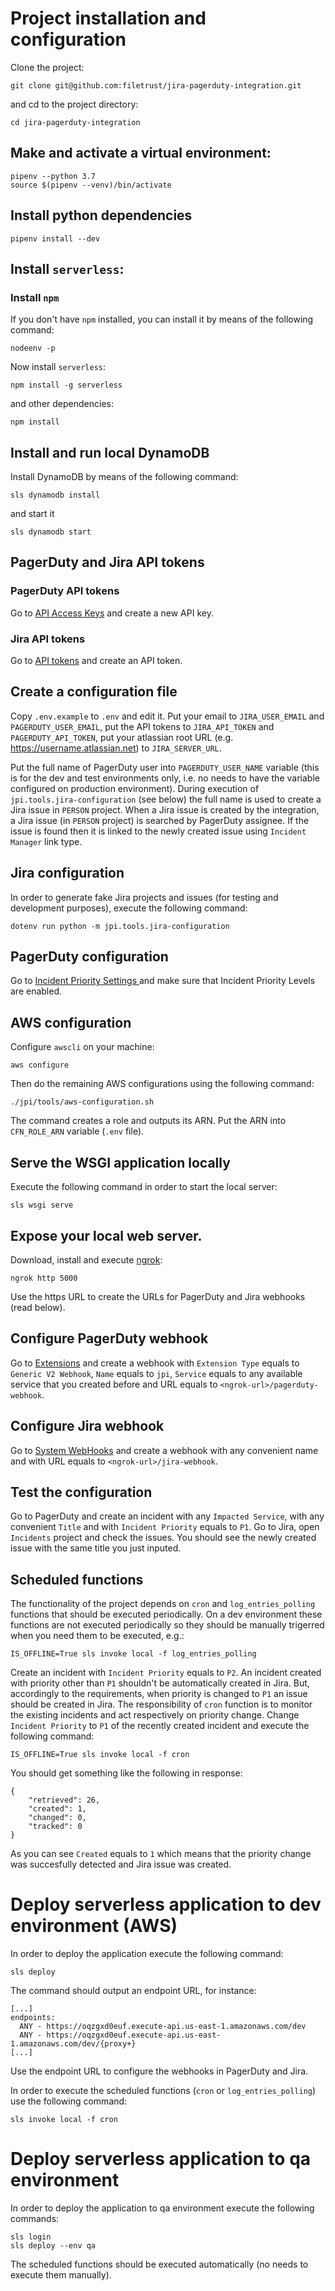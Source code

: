 # Project installation and configuration

Clone the project:

```
git clone git@github.com:filetrust/jira-pagerduty-integration.git
```

and cd to the project directory:

```
cd jira-pagerduty-integration
```

## Make and activate a virtual environment:

```
pipenv --python 3.7
source $(pipenv --venv)/bin/activate
```

## Install python dependencies

```
pipenv install --dev
```

## Install `serverless`:

### Install `npm`

If you don't have `npm` installed, you can install it by means of the
following command:

```
nodeenv -p
```

Now install `serverless`:

```
npm install -g serverless
```

and other dependencies:

```
npm install
```

## Install and run local DynamoDB

Install DynamoDB by means of the following command:

```
sls dynamodb install
```

and start it

```
sls dynamodb start
```

## PagerDuty and Jira API tokens

### PagerDuty API tokens

Go to [API Access Keys](https://atykhonov2.pagerduty.com/api_keys) and
create a new API key.

### Jira API tokens

Go to [API tokens](https://id.atlassian.com/manage/api-tokens) and
create an API token.

## Create a configuration file

Copy `.env.example` to `.env` and edit it. Put your email to
`JIRA_USER_EMAIL` and `PAGERDUTY_USER_EMAIL`, put the API tokens to
`JIRA_API_TOKEN` and `PAGERDUTY_API_TOKEN`, put your atlassian root
URL (e.g. https://username.atlassian.net) to `JIRA_SERVER_URL`.

Put the full name of PagerDuty user into `PAGERDUTY_USER_NAME`
variable (this is for the dev and test environments only, i.e. no
needs to have the variable configured on production
environment). During execution of `jpi.tools.jira-configuration` (see
below) the full name is used to create a Jira issue in `PERSON`
project. When a Jira issue is created by the integration, a Jira issue
(in `PERSON` project) is searched by PagerDuty assignee. If the issue
is found then it is linked to the newly created issue using `Incident
Manager` link type.

## Jira configuration

In order to generate fake Jira projects and issues (for testing and
development purposes), execute the following command:

```
dotenv run python -m jpi.tools.jira-configuration
```

## PagerDuty configuration

Go to [Incident Priority Settings
](https://glasswall-qa.pagerduty.com/account/incident_priorities) and
make sure that Incident Priority Levels are enabled.

## AWS configuration

Configure `awscli` on your machine:

```
aws configure
```

Then do the remaining AWS configurations using the following command:

```
./jpi/tools/aws-configuration.sh
```

The command creates a role and outputs its ARN. Put the ARN into
`CFN_ROLE_ARN` variable (`.env` file).

## Serve the WSGI application locally

Execute the following command in order to start the local server:

```
sls wsgi serve
```

## Expose your local web server.

Download, install and execute [ngrok](https://ngrok.com):

```
ngrok http 5000
```

Use the https URL to create the URLs for PagerDuty and Jira
webhooks (read below).

## Configure PagerDuty webhook

Go to [Extensions](https://yourusername.pagerduty.com/extensions) and
create a webhook with `Extension Type` equals to `Generic V2 Webhook`,
`Name` equals to `jpi`, `Service` equals to any available service that
you created before and URL equals to `<ngrok-url>/pagerduty-webhook`.

## Configure Jira webhook

Go to [System
WebHooks](https://yourusername.atlassian.net/plugins/servlet/webhooks)
and create a webhook with any convenient name and with URL equals to
`<ngrok-url>/jira-webhook`.

## Test the configuration

Go to PagerDuty and create an incident with any `Impacted Service`,
with any convenient `Title` and with `Incident Priority` equals to
`P1`. Go to Jira, open `Incidents` project and check the issues. You
should see the newly created issue with the same title you just
inputed.

## Scheduled functions

The functionality of the project depends on `cron` and
`log_entries_polling` functions that should be executed
periodically. On a dev environment these functions are not executed
periodically so they should be manually trigerred when you need them
to be executed, e.g.:

```
IS_OFFLINE=True sls invoke local -f log_entries_polling
```

Create an incident with `Incident Priority` equals to `P2`. An
incident created with priority other than `P1` shouldn't be
automatically created in Jira. But, accordingly to the requirements,
when priority is changed to `P1` an issue should be created in
Jira. The responsibility of `cron` function is to monitor the existing
incidents and act respectively on priority change. Change `Incident
Priority` to `P1` of the recently created incident and execute the
following command:

```
IS_OFFLINE=True sls invoke local -f cron
```

You should get something like the following in response:

```
{
    "retrieved": 26,
    "created": 1,
    "changed": 0,
    "tracked": 0
}
```

As you can see `Created` equals to `1` which means that the priority
change was succesfully detected and Jira issue was created.

# Deploy serverless application to dev environment (AWS)

In order to deploy the application execute the following command:

```
sls deploy
```

The command should output an endpoint URL, for instance:

```
[...]
endpoints:
  ANY - https://oqzgxd0euf.execute-api.us-east-1.amazonaws.com/dev
  ANY - https://oqzgxd0euf.execute-api.us-east-1.amazonaws.com/dev/{proxy+}
[...]

```

Use the endpoint URL to configure the webhooks in PagerDuty and Jira.

In order to execute the scheduled functions (`cron` or
`log_entries_polling`) use the following command:

```
sls invoke local -f cron
```

# Deploy serverless application to qa environment

In order to deploy the application to qa environment execute the
following commands:

```
sls login
sls deploy --env qa
```

The scheduled functions should be executed automatically (no needs to
execute them manually).
